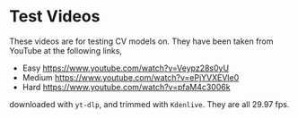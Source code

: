 # Test Videos

These videos are for testing CV models on. They have been taken from YouTube at the following links,
* Easy https://www.youtube.com/watch?v=Veypz28s0yU
* Medium https://www.youtube.com/watch?v=ePjYVXEVle0
* Hard https://www.youtube.com/watch?v=pfaM4c3006k

downloaded with `yt-dlp`, and trimmed with `Kdenlive`. They are all 29.97 fps.
